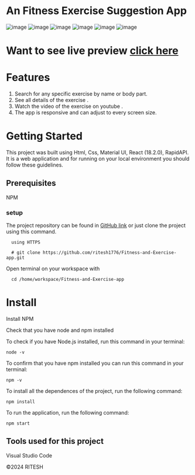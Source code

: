 
# An Fitness Exercise Suggestion App

![image](https://github.com/user-attachments/assets/cd13656a-ab8b-4f02-b896-8e6b79ef0f62)
![image](https://github.com/user-attachments/assets/362d3346-d602-46cd-a169-e4465692b6dc)
![image](https://github.com/user-attachments/assets/14109c24-1f39-4cab-bf57-37e7d6a09a23)
![image](https://github.com/user-attachments/assets/1f25f0c7-e428-43be-a4ed-1cc6453a8bb8)
![image](https://github.com/user-attachments/assets/3548227b-ac19-4d15-b563-d330ee28379f)
![image](https://github.com/user-attachments/assets/86a1798a-eab9-44bf-84c1-0e875856d4bd)

                       
# Want to see live preview [click here](https://tiny-figolla-23da1d.netlify.app/exercise/2331) 

# Features
1. Search for any specific exercise by name or body part.
2. See all details of the exercise .
3. Watch the video of the exercise on youtube .
4. The app is responsive and can adjust to every screen size.




# Getting Started

This project was built using Html, Css, Material UI, React (18.2.0), RapidAPI. It is a web application and for running on your local environment you should follow these guidelines.


## Prerequisites
NPM

### setup
The project repository can be found in [GitHub link](https://github.com/ritesh1776/Fitness-and-Exercise-app) or just clone the project using this command.

      using HTTPS
      
      # git clone https://github.com/ritesh1776/Fitness-and-Exercise-app.git

Open terminal on your workspace with

      cd /home/workspace/Fitness-and-Exercise-app
      
      
# Install
Install NPM

Check that you have node and npm installed

To check if you have Node.js installed, run this command in your terminal:

    node -v

To confirm that you have npm installed you can run this command in your terminal:

    npm -v
   
To install all the dependences of the project, run the following command:

    npm install

To run the application, run the following command:

    npm start

## Tools used for this project
 Visual Studio Code



 ©2024 RITESH

